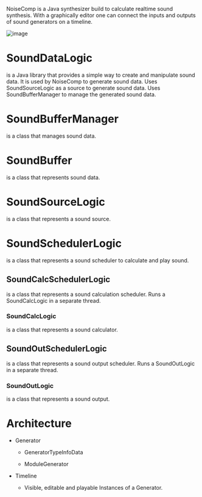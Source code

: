 NoiseComp is a Java synthesizer build to calculate realtime sound synthesis.
With a graphically editor one can connect the inputs and outputs of sound generators on a timeline.

![image](https://github.com/user-attachments/assets/c2438e4d-d0e8-46d7-bea3-4944c78bd8f7)


# SoundDataLogic 
is a Java library that provides a simple way to create and manipulate sound data. 
It is used by NoiseComp to generate sound data.
Uses SoundSourceLogic as a source to generate sound data.
Uses SoundBufferManager to manage the generated sound data.

# SoundBufferManager 
is a class that manages sound data. 

# SoundBuffer 
is a class that represents sound data. 

# SoundSourceLogic
is a class that represents a sound source. 

# SoundSchedulerLogic
is a class that represents a sound scheduler to calculate and play sound.

## SoundCalcSchedulerLogic
is a class that represents a sound calculation scheduler.
Runs a SoundCalcLogic in a separate thread.

### SoundCalcLogic
is a class that represents a sound calculator. 

## SoundOutSchedulerLogic
is a class that represents a sound output scheduler.
Runs a SoundOutLogic in a separate thread.

### SoundOutLogic
is a class that represents a sound output.

# Architecture

* Generator
  * GeneratorTypeInfoData

  * ModuleGenerator

* Timeline
  - Visible, editable and playable Instances of a Generator.
  